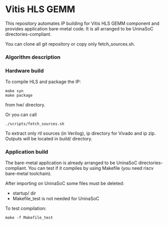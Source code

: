 # Vitis HLS GEMM
This repository automates IP building for Vitis HLS GEMM component and provides application bare-metal code.
It is all arranged to be UninaSoC directories-compliant.

You can clone all git repository or copy only fetch_sources.sh.

### Algorithm description


### Hardware build
To compile HLS and package the IP:

    make syn
    make package

from hw/ directory.

Or you can call

    ./scripts/fetch_sources.sh

To extract only rtl sources (in Verilog), ip directory for Vivado and ip zip.
Outputs will be located in build/ directory.

### Application build
The bare-metal application is already arranged to be UninaSoC directories-compliant.
You can test if it compiles by using Makefile (you need riscv bare-metal toolchain).

After importing on UninaSoC some files must be deleted:
* startup/ dir 
* Makefile_test is not needed for UninaSoC

To test compilation:

    make -f Makefile_test
